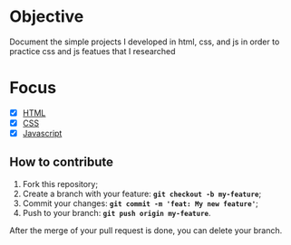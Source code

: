 # Objective

Document the simple projects I developed in html, css, and js in order to practice css and js featues that I researched

# Focus

- [X] [HTML](https://developer.mozilla.org/pt-BR/docs/Web/HTML)
- [X] [CSS](https://developer.mozilla.org/pt-BR/docs/Web/CSS)
- [X] [Javascript](https://developer.mozilla.org/pt-BR/docs/Web/JavaScript)

## How to contribute

1. Fork this repository;
2. Create a branch with your feature: **`git checkout -b my-feature`**;
3. Commit your changes: **`git commit -m 'feat: My new feature'`**;
4. Push to your branch: **`git push origin my-feature`**.

After the merge of your pull request is done, you can delete your branch.
